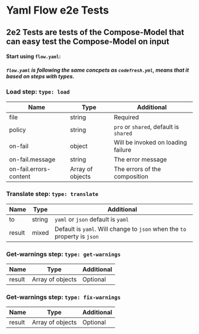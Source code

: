 # Yaml Flow e2e Tests

## 2e2 Tests are tests of the Compose-Model that can easy test the Compose-Model on input


#### Start using `flow.yaml`:
##### `flow.yaml` is following the same concpets as `codefresh.yml`, means that it based on steps with types. 


### Load step: `type: load`
| Name  | Type  | Additional  |
| ------------ | ------------ | ------------ |
| file  | string  | Required |
| policy  | string  | `pro` or `shared`, default is `shared` |
| on-fail  | object  | Will be invoked on loading failure |
| on-fail.message  | string  | The error message |
| on-fail.errors-content  | Array of objects | The errors of the composition |

### Translate step: `type: translate`
| Name  | Type  | Additional  |
| ------------ | ------------ | ------------ |
| to  | string  | `yaml` or `json` default is `yaml` |
| result  | mixed  | Default is `yaml`. Will change to `json` when the `to` property is `json` |

### Get-warnings step: `type: get-warnings`
| Name  | Type  | Additional  |
| ------------ | ------------ | ------------ |
| result  | Array of objects  | Optional |

### Get-warnings step: `type: fix-warnings`
| Name  | Type  | Additional  |
| ------------ | ------------ | ------------ |
| result  | Array of objects  | Optional |

